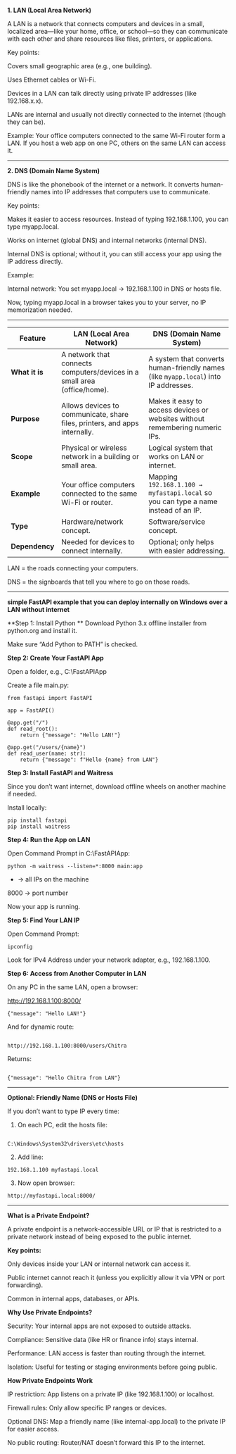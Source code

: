 **1. LAN (Local Area Network)**

A LAN is a network that connects computers and devices in a small, localized area—like your home, office, or school—so they can communicate with each other and share resources like files, printers, or applications.

Key points:

Covers small geographic area (e.g., one building).

Uses Ethernet cables or Wi-Fi.

Devices in a LAN can talk directly using private IP addresses (like 192.168.x.x).

LANs are internal and usually not directly connected to the internet (though they can be).

Example:
Your office computers connected to the same Wi-Fi router form a LAN. If you host a web app on one PC, others on the same LAN can access it.

---

**2. DNS (Domain Name System)**

DNS is like the phonebook of the internet or a network. It converts human-friendly names into IP addresses that computers use to communicate.

Key points:

Makes it easier to access resources. Instead of typing 192.168.1.100, you can type myapp.local.

Works on internet (global DNS) and internal networks (internal DNS).

Internal DNS is optional; without it, you can still access your app using the IP address directly.

Example:

Internal network: You set myapp.local → 192.168.1.100 in DNS or hosts file.

Now, typing myapp.local in a browser takes you to your server, no IP memorization needed.

---

| Feature        | LAN (Local Area Network)                                                   | DNS (Domain Name System)                                                            |
| -------------- | -------------------------------------------------------------------------- | ----------------------------------------------------------------------------------- |
| **What it is** | A network that connects computers/devices in a small area (office/home).   | A system that converts human-friendly names (like `myapp.local`) into IP addresses. |
| **Purpose**    | Allows devices to communicate, share files, printers, and apps internally. | Makes it easy to access devices or websites without remembering numeric IPs.        |
| **Scope**      | Physical or wireless network in a building or small area.                  | Logical system that works on LAN or internet.                                       |
| **Example**    | Your office computers connected to the same Wi-Fi or router.               | Mapping `192.168.1.100 → myfastapi.local` so you can type a name instead of an IP.  |
| **Type**       | Hardware/network concept.                                                  | Software/service concept.                                                           |
| **Dependency** | Needed for devices to connect internally.                                  | Optional; only helps with easier addressing.                                        |


LAN = the roads connecting your computers.

DNS = the signboards that tell you where to go on those roads.

---

**simple FastAPI example that you can deploy internally on Windows over a LAN without internet**

**Step 1: Install Python
**
Download Python 3.x offline installer from python.org
 and install it.

Make sure “Add Python to PATH” is checked.

**Step 2: Create Your FastAPI App**

Open a folder, e.g., C:\FastAPIApp

Create a file main.py:

```text
from fastapi import FastAPI

app = FastAPI()

@app.get("/")
def read_root():
    return {"message": "Hello LAN!"}

@app.get("/users/{name}")
def read_user(name: str):
    return {"message": f"Hello {name} from LAN"}
```

**Step 3: Install FastAPI and Waitress**

Since you don’t want internet, download offline wheels on another machine if needed.

Install locally:
```text
pip install fastapi
pip install waitress
```

**Step 4: Run the App on LAN**

Open Command Prompt in C:\FastAPIApp:

```text
python -m waitress --listen=*:8000 main:app
```

* → all IPs on the machine

8000 → port number

Now your app is running.

**Step 5: Find Your LAN IP**

Open Command Prompt:

```text
ipconfig
```

Look for IPv4 Address under your network adapter, e.g., 192.168.1.100.

**Step 6: Access from Another Computer in LAN**

On any PC in the same LAN, open a browser:

http://192.168.1.100:8000/

```text
{"message": "Hello LAN!"}
```

And for dynamic route:

```text

http://192.168.1.100:8000/users/Chitra

```

Returns:
```text

{"message": "Hello Chitra from LAN"}
```

---

**Optional: Friendly Name (DNS or Hosts File)**

If you don’t want to type IP every time:

1. On each PC, edit the hosts file:

```text

C:\Windows\System32\drivers\etc\hosts
```

2. Add line:

```text
192.168.1.100 myfastapi.local
```

3. Now open browser:
```text
http://myfastapi.local:8000/
```

---

**What is a Private Endpoint?**

A private endpoint is a network-accessible URL or IP that is restricted to a private network instead of being exposed to the public internet.

**Key points:**

Only devices inside your LAN or internal network can access it.

Public internet cannot reach it (unless you explicitly allow it via VPN or port forwarding).

Common in internal apps, databases, or APIs.

**Why Use Private Endpoints?**

Security: Your internal apps are not exposed to outside attacks.

Compliance: Sensitive data (like HR or finance info) stays internal.

Performance: LAN access is faster than routing through the internet.

Isolation: Useful for testing or staging environments before going public.

**How Private Endpoints Work**

IP restriction: App listens on a private IP (like 192.168.1.100) or localhost.

Firewall rules: Only allow specific IP ranges or devices.

Optional DNS: Map a friendly name (like internal-app.local) to the private IP for easier access.

No public routing: Router/NAT doesn’t forward this IP to the internet.